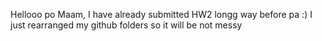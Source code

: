 Hellooo po Maam, I have already submitted HW2  longg way before pa :)   I just rearranged my github folders so it will be not messy

